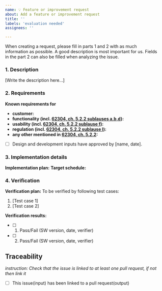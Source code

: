 ```yaml
---
name: 💡 Feature or improvement request
about: Add a feature or improvement request
title: ''
labels: 'evaluation needed'
assignees: ''

---
```


When creating a request, please fill in parts 1 and 2 with as much information as possible. A good description is most important for us. Fields in the part 2 can also be filled when analyzing the issue.

### 1. Description
[Write the description here…]

### 2. Requirements
**Known requirements for**
- **customer:**
- **functionality (incl. [62304, ch. 5.2.2 sublauses a,b,d](https://drive.google.com/file/d/19vfHS2bDeDMbb1QquLW44N_cBbctIE00/view?usp=sharing)):** 
- **usability (incl. [62304, ch. 5.2.2 sublause f](https://drive.google.com/file/d/19vfHS2bDeDMbb1QquLW44N_cBbctIE00/view?usp=sharing)):** 
- **regulation (incl. [62304, ch. 5.2.2 sublause l](https://drive.google.com/file/d/19vfHS2bDeDMbb1QquLW44N_cBbctIE00/view?usp=sharing)):** 
- **any other mentioned in [62304, ch. 5.2.2](https://drive.google.com/file/d/19vfHS2bDeDMbb1QquLW44N_cBbctIE00/view?usp=sharing):** 

- [ ] Design and development inputs have approved by [name, date].

### 3. Implementation details
**Implementation plan:**
**Target schedule:** 

### 4. Verification
**Verification plan:**
To be verified by following test cases:

1. [Test case 1]
2. [Test case 2]

**Verification results:**
- [ ] 1. Pass/Fail (SW version, date, verifier)
- [ ] 2. Pass/Fail (SW version, date, verifier)

## Traceability

_instruction: Check that the issue is linked to at least one pull request, if not then link it_

- [ ] This issue(input) has been linked to a pull request(output)
